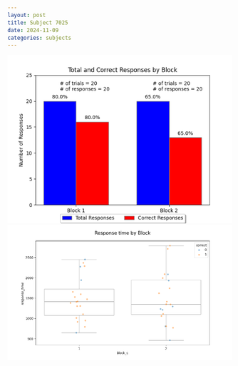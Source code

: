 ```yaml
---
layout: post
title: Subject 7025
date: 2024-11-09
categories: subjects
---
```


![](data/7025/run-3/7025_ATS_responses.png)
![](data/7025/run-3/7025_ATS_rt.png)

